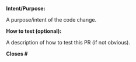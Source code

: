 **Intent/Purpose:**

A purpose/intent of the code change. 

**How to test (optional):** 

A description of how to test this PR (if not obvious). 

**Closes #** 